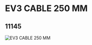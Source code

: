 # EV3 CABLE 250 MM
## 11145
![EV3 CABLE 250 MM](https://lc-www-live-s.legocdn.com/media/bricks/5/2/6178438.jpg)
